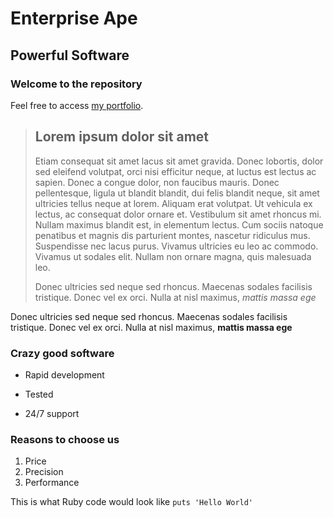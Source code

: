 Enterprise Ape
==============

Powerful Software
-----------------

### Welcome to the repository

Feel free to access [my portfolio](http://www.jdashley.me).

> ## Lorem ipsum dolor sit amet
>
> Etiam consequat sit amet lacus sit amet gravida. Donec lobortis, dolor sed eleifend volutpat, orci nisi efficitur neque, at luctus est lectus ac sapien. Donec a congue dolor, non faucibus mauris. Donec pellentesque, ligula ut blandit blandit, dui felis blandit neque, sit amet ultricies tellus neque at lorem. Aliquam erat volutpat. Ut vehicula ex lectus, ac consequat dolor ornare et. Vestibulum sit amet rhoncus mi. Nullam maximus blandit est, in elementum lectus. Cum sociis natoque penatibus et magnis dis parturient montes, nascetur ridiculus mus. Suspendisse nec lacus purus. Vivamus ultricies eu leo ac commodo. Vivamus ut sodales elit. Nullam non ornare magna, quis malesuada leo.
>
> Donec ultricies sed neque sed rhoncus. Maecenas sodales facilisis tristique. Donec vel ex orci. Nulla at nisl maximus, *mattis massa ege*

Donec ultricies sed neque sed rhoncus. Maecenas sodales facilisis tristique. Donec vel ex orci. Nulla at nisl maximus, **mattis massa ege**

### Crazy good software
* Rapid development
+ Tested
- 24/7 support

### Reasons to choose us
1. Price
2. Precision
3. Performance

This is what Ruby code would look like `puts 'Hello World'`